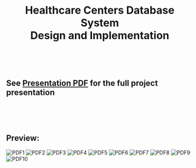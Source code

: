 <h1 align='center'> Healthcare Centers Database System <br> Design and Implementation</h1>

\
&nbsp;
\
&nbsp;

## See [Presentation PDF](ProjectPresentation.pdf) for the full project presentation  
\
&nbsp;
\
&nbsp;

## Preview:


![PDF1](Readme/ProjectPresentation_Page_01.jpg "PDF 1")
![PDF2](Readme/ProjectPresentation_Page_02.jpg "PDF 2")
![PDF3](Readme/ProjectPresentation_Page_03.jpg "PDF 3")
![PDF4](Readme/ProjectPresentation_Page_04.jpg "PDF 4")
![PDF5](Readme/ProjectPresentation_Page_05.jpg "PDF 5")
![PDF6](Readme/ProjectPresentation_Page_06.jpg "PDF 6")
![PDF7](Readme/ProjectPresentation_Page_07.jpg "PDF 7")
![PDF8](Readme/ProjectPresentation_Page_08.jpg "PDF 8")
![PDF9](Readme/ProjectPresentation_Page_09.jpg "PDF 9")
![PDF10](Readme/ProjectPresentation_Page_10.jpg "PDF 10")
